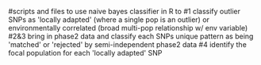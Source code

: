 #scripts and files to use naive bayes classifier in R to #1 classify outlier SNPs as 'locally adapted' (where a single pop is an outlier) or environmentally correlated (broad multi-pop relationship w/ env variable) #2&3 bring in phase2 data and classify each SNPs unique pattern as being 'matched' or 'rejected' by semi-independent phase2 data #4 identify the focal population for each 'locally adapted' SNP
